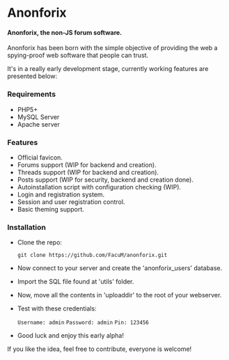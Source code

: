 # Anonforix
#### Anonforix, the non-JS forum software.

Anonforix has been born with the simple objective of providing the web a spying-proof web software that people can trust.

It's in a really early development stage, currently working features are presented below:

### Requirements

 - PHP5+
 - MySQL Server
 - Apache server

### Features

 - Official favicon.
 - Forums support (WIP for backend and creation).
 - Threads support (WIP for backend and creation).
 - Posts support (WIP for security, backend and creation done).
 - Autoinstallation script with configuration checking (WIP).
 - Login and registration system.
 - Session and user registration control.
 - Basic theming support.

### Installation

 - Clone the repo:

	`git clone https://github.com/FacuM/anonforix.git`

 - Now connect to your server and create the 'anonforix_users' database.

 - Import the SQL file found at 'utils' folder.

 - Now, move all the contents in 'uploaddir' to the root of your webserver.

 - Test with these credentials:

	`Username: admin`
	`Password: admin`
	`Pin: 123456`

 - Good luck and enjoy this early alpha!

If you like the idea, feel free to contribute, everyone is welcome!
